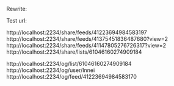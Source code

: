 Rewrite:

Test url:

http://localhost:2234/share/feeds/41223694984583197
http://localhost:2234/share/feeds/41375451836487680?view=2
http://localhost:2234/share/feeds/41147805276726317?view=2
http://localhost:2234/share/lists/61046160274909184

http://localhost:2234/og/list/61046160274909184
http://localhost:2234/og/user/Innei
http://localhost:2234/og/feed/41223694984583170
